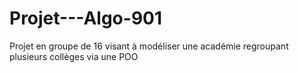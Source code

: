 # Projet---Algo-901
Projet en groupe de 16 visant à modéliser une académie regroupant plusieurs collèges via une POO
